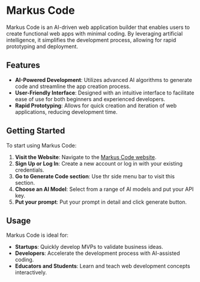 # Markus Code

Markus Code is an AI-driven web application builder that enables users to create functional web apps with minimal coding. By leveraging artificial intelligence, it simplifies the development process, allowing for rapid prototyping and deployment.

## Features

- **AI-Powered Development**: Utilizes advanced AI algorithms to generate code and streamline the app creation process.
- **User-Friendly Interface**: Designed with an intuitive interface to facilitate ease of use for both beginners and experienced developers.
- **Rapid Prototyping**: Allows for quick creation and iteration of web applications, reducing development time.

## Getting Started

To start using Markus Code:

1. **Visit the Website**: Navigate to the [Markus Code website](https://markus-zeta.vercel.app/).
2. **Sign Up or Log In**: Create a new account or log in with your existing credentials.
3. **Go to Generate Code section**: Use thr side menu bar to visit this section.
4. **Choose an AI Model**: Select from a range of AI models and put your API key.
5. **Put your prompt**: Put your prompt in detail and click generate button.

## Usage

Markus Code is ideal for:

- **Startups**: Quickly develop MVPs to validate business ideas.
- **Developers**: Accelerate the development process with AI-assisted coding.
- **Educators and Students**: Learn and teach web development concepts interactively.
